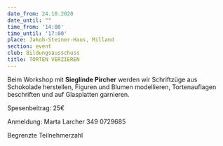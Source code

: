 ```yaml
---
date_from: 24.10.2020
date_until: ""
time_from: '14:00'
time_until: '17:00'
place: Jakob-Steiner-Haus, Milland
section: event
club: Bildungsausschuss
title: TORTEN VERZIEREN
---
```

Beim Workshop mit **Sieglinde Pircher** werden wir Schriftzüge aus Schokolade herstellen, Figuren und Blumen modellieren, Tortenauflagen beschriften und auf Glasplatten garnieren.



Spesenbeitrag: 25€

Anmeldung: Marta Larcher 349 0729685

Begrenzte Teilnehmerzahl